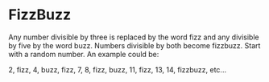 FizzBuzz
========

Any number divisible by three is replaced by the word fizz and any divisible by five by the word buzz. Numbers divisible by both become fizzbuzz. Start with a random number. An example could be:

2, fizz, 4, buzz, fizz, 7, 8, fizz, buzz, 11, fizz, 13, 14, fizzbuzz, etc...
